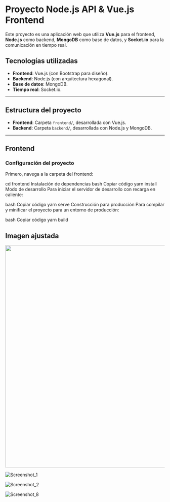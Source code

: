 # Proyecto Node.js API & Vue.js Frontend

Este proyecto es una aplicación web que utiliza **Vue.js** para el frontend, **Node.js** como backend, **MongoDB** como base de datos, y **Socket.io** para la comunicación en tiempo real.

## Tecnologías utilizadas
- **Frontend**: Vue.js (con Bootstrap para diseño).
- **Backend**: Node.js (con arquitectura hexagonal).
- **Base de datos**: MongoDB.
- **Tiempo real**: Socket.io.

---

## Estructura del proyecto

- **Frontend**: Carpeta `frontend/`, desarrollada con Vue.js.
- **Backend**: Carpeta `backend/`, desarrollada con Node.js y MongoDB.

---

## Frontend

### Configuración del proyecto
Primero, navega a la carpeta del frontend:


cd frontend
Instalación de dependencias
bash
Copiar código
yarn install
Modo de desarrollo
Para iniciar el servidor de desarrollo con recarga en caliente:

bash
Copiar código
yarn serve
Construcción para producción
Para compilar y minificar el proyecto para un entorno de producción:

bash
Copiar código
yarn build

## Imagen ajustada
<img src="https://github.com/user-attachments/assets/7a6b5d77-107a-4e5b-b495-b987fda01aae" width="700" />

![Screenshot_1](https://github.com/user-attachments/assets/7a6b5d77-107a-4e5b-b495-b987fda01aae)

![Screenshot_2](https://github.com/user-attachments/assets/250eb1ed-7647-4e0e-b51b-df7d9f031525)

![Screenshot_8](https://github.com/user-attachments/assets/67723580-b203-40a8-89aa-ca73c36b1217)


